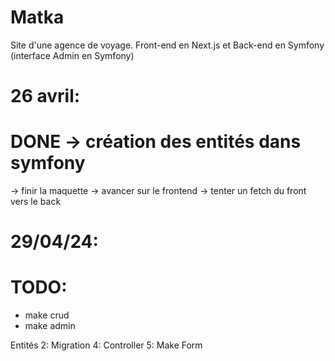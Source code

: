 # Matka
Site d'une agence de voyage. Front-end en Next.js et Back-end en Symfony (interface Admin en Symfony)

# 26 avril:
# DONE -> création des entités dans symfony
-> finir la maquette
-> avancer sur le frontend
-> tenter un fetch du front vers le back

# 29/04/24:
# TODO:
- make crud
- make admin

Entités
2: Migration
4: Controller
5: Make Form
